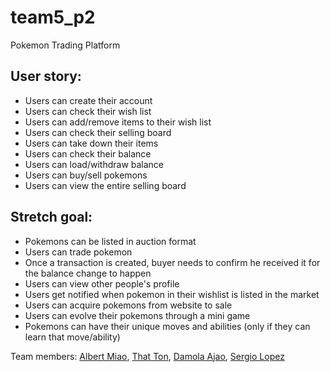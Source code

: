 # team5_p2
Pokemon Trading Platform
## User story:
 - Users can create their account
 - Users can check their wish list
 - Users can add/remove items to their wish list
 - Users can check their selling board
 - Users can take down their items
 - Users can check their balance
 - Users can load/withdraw balance
 - Users can buy/sell pokemons
 - Users can view the entire selling board

## Stretch goal:
 - Pokemons can be listed in auction format
 - Users can trade pokemon
 - Once a transaction is created, buyer needs to confirm he received it for the balance change to happen
 - Users can view other people's profile
 - Users get notified when pokemon in their wishlist is listed in the market
 - Users can acquire pokemons from website to sale
 - Users can evolve their pokemons through a mini game
 - Pokemons can have their unique moves and abilities (only if they can learn that move/ability)

Team members: [Albert Miao](https://github.com/y888miao), [That Ton](https://github.com/tungtt0806), [Damola Ajao](https://github.com/DistractedBranches), [Sergio Lopez](https://github.com/lopezbraca96)
